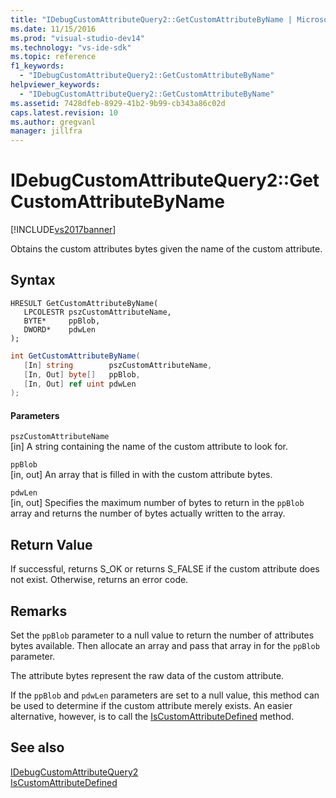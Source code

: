 ```yaml
---
title: "IDebugCustomAttributeQuery2::GetCustomAttributeByName | Microsoft Docs"
ms.date: 11/15/2016
ms.prod: "visual-studio-dev14"
ms.technology: "vs-ide-sdk"
ms.topic: reference
f1_keywords: 
  - "IDebugCustomAttributeQuery2::GetCustomAttributeByName"
helpviewer_keywords: 
  - "IDebugCustomAttributeQuery2::GetCustomAttributeByName"
ms.assetid: 7428dfeb-8929-41b2-9b99-cb343a86c02d
caps.latest.revision: 10
ms.author: gregvanl
manager: jillfra
---
```

# IDebugCustomAttributeQuery2::GetCustomAttributeByName
[!INCLUDE[vs2017banner](../../../includes/vs2017banner.md)]

Obtains the custom attributes bytes given the name of the custom attribute.  
  
## Syntax  
  
```cpp#  
HRESULT GetCustomAttributeByName(   
   LPCOLESTR pszCustomAttributeName,  
   BYTE*     ppBlob,  
   DWORD*    pdwLen  
);  
```  
  
```csharp  
int GetCustomAttributeByName(  
   [In] string        pszCustomAttributeName,   
   [In, Out] byte[]   ppBlob,   
   [In, Out] ref uint pdwLen  
);  
```  
  
#### Parameters  
 `pszCustomAttributeName`  
 [in] A string containing the name of the custom attribute to look for.  
  
 `ppBlob`  
 [in, out] An array that is filled in with the custom attribute bytes.  
  
 `pdwLen`  
 [in, out] Specifies the maximum number of bytes to return in the `ppBlob` array and returns the number of bytes actually written to the array.  
  
## Return Value  
 If successful, returns S_OK or returns S_FALSE if the custom attribute does not exist. Otherwise, returns an error code.  
  
## Remarks  
 Set the `ppBlob` parameter to a null value to return the number of attributes bytes available. Then allocate an array and pass that array in for the `ppBlob` parameter.  
  
 The attribute bytes represent the raw data of the custom attribute.  
  
 If the `ppBlob` and `pdwLen` parameters are set to a null value, this method can be used to determine if the custom attribute merely exists. An easier alternative, however, is to call the [IsCustomAttributeDefined](../../../extensibility/debugger/reference/idebugcustomattributequery2-iscustomattributedefined.md) method.  
  
## See also  
 [IDebugCustomAttributeQuery2](../../../extensibility/debugger/reference/idebugcustomattributequery2.md)   
 [IsCustomAttributeDefined](../../../extensibility/debugger/reference/idebugcustomattributequery2-iscustomattributedefined.md)
